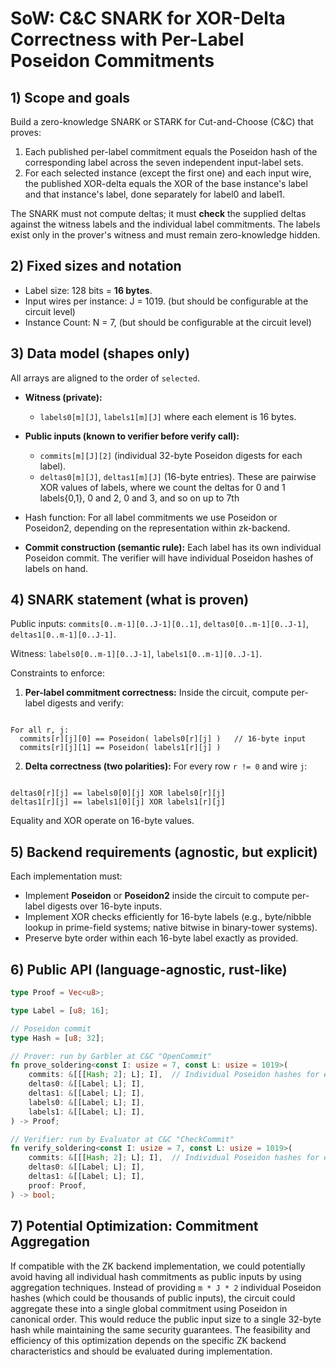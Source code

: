 # SoW: C&C SNARK for XOR-Delta Correctness with Per-Label Poseidon Commitments

## 1) Scope and goals

Build a zero-knowledge SNARK or STARK for Cut-and-Choose (C&C) that proves:

1. Each published per-label commitment equals the Poseidon hash of the corresponding label across the seven independent input-label sets.
2. For each selected instance (except the first one) and each input wire, the published XOR-delta equals the XOR of the base instance's label and that instance's label, done separately for label0 and label1.

The SNARK must not compute deltas; it must **check** the supplied deltas against the witness labels and the individual label commitments. The labels exist only in the prover's witness and must remain zero-knowledge hidden.

## 2) Fixed sizes and notation

* Label size: 128 bits = **16 bytes**.
* Input wires per instance: J = 1019. (but should be configurable at the circuit level)
* Instance Count: N = 7, (but should be configurable at the circuit level)

## 3) Data model (shapes only)

All arrays are aligned to the order of `selected`.

* **Witness (private):**
    * `labels0[m][J]`, `labels1[m][J]` where each element is 16 bytes.

* **Public inputs (known to verifier before verify call):**
    * `commits[m][J][2]` (individual 32-byte Poseidon digests for each label).
    * `deltas0[m][J]`, `deltas1[m][J]` (16-byte entries). These are pairwise XOR values of labels, where we count the deltas for 0 and 1 labels{0,1}, 0 and 2, 0 and 3, and so on up to 7th

* Hash function: For all label commitments we use Poseidon or Poseidon2, depending on the representation within zk-backend.

* **Commit construction (semantic rule):** Each label has its own individual Poseidon commit. The verifier will have individual Poseidon hashes of labels on hand.

## 4) SNARK statement (what is proven)

Public inputs: `commits[0..m-1][0..J-1][0..1]`, `deltas0[0..m-1][0..J-1]`, `deltas1[0..m-1][0..J-1]`.

Witness: `labels0[0..m-1][0..J-1]`, `labels1[0..m-1][0..J-1]`.

Constraints to enforce:

1. **Per-label commitment correctness:**
   Inside the circuit, compute per-label digests and verify:
```

For all r, j:
  commits[r][j][0] == Poseidon( labels0[r][j] )   // 16-byte input
  commits[r][j][1] == Poseidon( labels1[r][j] )

```

2. **Delta correctness (two polarities):**
For every row `r != 0` and wire `j`:
```

deltas0[r][j] == labels0[0][j] XOR labels0[r][j]
deltas1[r][j] == labels1[0][j] XOR labels1[r][j]

```
Equality and XOR operate on 16-byte values.

## 5) Backend requirements (agnostic, but explicit)

Each implementation must:

* Implement **Poseidon** or **Poseidon2** inside the circuit to compute per-label digests over 16-byte inputs.
* Implement XOR checks efficiently for 16-byte labels (e.g., byte/nibble lookup in prime-field systems; native bitwise in binary-tower systems).
* Preserve byte order within each 16-byte label exactly as provided.

## 6) Public API (language-agnostic, rust-like)

```rust
type Proof = Vec<u8>;

type Label = [u8; 16];

// Poseidon commit
type Hash = [u8; 32];

// Prover: run by Garbler at C&C "OpenCommit"
fn prove_soldering<const I: usize = 7, const L: usize = 1019>(
    commits: &[[[Hash; 2]; L]; I],  // Individual Poseidon hashes for each label
    deltas0: &[[Label; L]; I],
    deltas1: &[[Label; L]; I],
    labels0: &[[Label; L]; I],
    labels1: &[[Label; L]; I],
) -> Proof;

// Verifier: run by Evaluator at C&C "CheckCommit"
fn verify_soldering<const I: usize = 7, const L: usize = 1019>(
    commits: &[[[Hash; 2]; L]; I],  // Individual Poseidon hashes for each label
    deltas0: &[[Label; L]; I],
    deltas1: &[[Label; L]; I],
    proof: Proof,
) -> bool;

```

## 7) Potential Optimization: Commitment Aggregation

If compatible with the ZK backend implementation, we could potentially avoid having all individual hash commitments as public inputs by using aggregation techniques. Instead of providing `m * J * 2` individual Poseidon hashes (which could be thousands of public inputs), the circuit could aggregate these into a single global commitment using Poseidon in canonical order. This would reduce the public input size to a single 32-byte hash while maintaining the same security guarantees. The feasibility and efficiency of this optimization depends on the specific ZK backend characteristics and should be evaluated during implementation.
